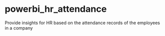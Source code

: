 # powerbi_hr_attendance
Provide insights for HR based on the attendance records of the employees in a company
